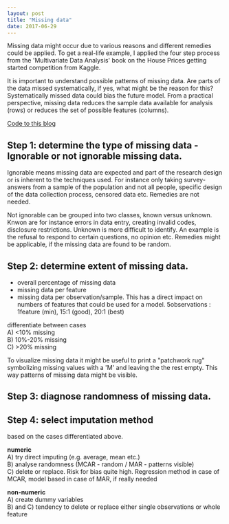 ```yaml
---
layout: post
title: "Missing data"
date: 2017-06-29
---
```


Missing data might occur due to various reasons and different remedies could be applied. To get a real-life example, I applied the four step process from the 'Multivariate Data Analysis' book on the House Prices getting started competition from Kaggle.

It is important to understand possible patterns of missing data. Are parts of the data missed systematically, if yes, what might be the reason for this? Systematically missed data could bias the future model. From a practical perspective, missing data reduces the sample data available for analysis (rows) or reduces the set of possible features (columns).

[Code to this blog](https://github.com/cgassman/data-science-projects/blob/master/HousePrices/src/missing_data.ipynb)

## Step 1: determine the type of missing data - Ignorable or not ignorable missing data. 

Ignorable means missing data are expected and part of the research design or is inherent to the techniques used. For instance only taking survey-answers from a sample of the population and not all people, specific design of the data collection process, censored data etc. Remedies are not needed.
 
Not ignorable can be grouped into two classes, known versus unknown. Knwon are for instance errors in data entry, creating invalid codes, disclosure restrictions. Unknown is more difficult to identify. An example is the refusal to respond to certain questions, no opinion etc. Remedies might be applicable, if the missing data are found to be random.  

## Step 2: determine extent of missing data.
- overall percentage of missing data
- missing data per feature
- missing data per observation/sample. This has a direct impact on numbers of features that could be used for a model. 5observations : 1feature (min), 15:1 (good), 20:1 (best)

differentiate between cases  
A) <10% missing  
B) 10%-20% missing  
C) >20% missing  

To visualize missing data it might be useful to print a "patchwork rug" symbolizing missing values with a 'M' and leaving the the rest empty. This way patterns of missing data might be visible.  

## Step 3: diagnose randomness of missing data.



## Step 4: select imputation method
based on the cases differentiated above.  

**numeric**   
 A) try direct imputing (e.g. average, mean etc.)  
 B) analyse randomness (MCAR - random / MAR - patterns visible)  
 C) delete or replace. Risk for bias quite high. Regression method in case of MCAR, model based in case of MAR, if really needed  

**non-numeric**  
A) create dummy variables  
B) and C) tendency to delete or replace either single observations or whole feature






